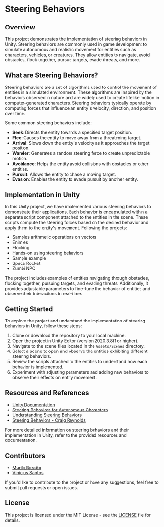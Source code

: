 # Steering Behaviors

## Overview

This project demonstrates the implementation of steering behaviors in Unity. Steering behaviors are commonly used in game development to simulate autonomous and realistic movement for entities such as characters, vehicles, or creatures. They allow entities to navigate, avoid obstacles, flock together, pursue targets, evade threats, and more.

## What are Steering Behaviors?

Steering behaviors are a set of algorithms used to control the movement of entities in a simulated environment. These algorithms are inspired by the behaviors observed in nature and are widely used to create lifelike motion in computer-generated characters. Steering behaviors typically operate by computing forces that influence an entity's velocity, direction, and position over time.

Some common steering behaviors include:

- **Seek**: Directs the entity towards a specified target position.
- **Flee**: Causes the entity to move away from a threatening target.
- **Arrival**: Slows down the entity's velocity as it approaches the target position.
- **Wander**: Generates a random steering force to create unpredictable motion.
- **Avoidance**: Helps the entity avoid collisions with obstacles or other entities.
- **Pursuit**: Allows the entity to chase a moving target.
- **Evasion**: Enables the entity to evade pursuit by another entity.

## Implementation in Unity

In this Unity project, we have implemented various steering behaviors to demonstrate their applications. Each behavior is encapsulated within a separate script component attached to the entities in the scene. These scripts compute the steering forces based on the desired behavior and apply them to the entity's movement. Following the projects:

- Samples arithmetic operations on vectors 
- Enimies
- Flocking
- Hands-on using steering behaviors
- Sample example
- Space Rocket
- Zumbi NPC

The project includes examples of entities navigating through obstacles, flocking together, pursuing targets, and evading threats. Additionally, it provides adjustable parameters to fine-tune the behavior of entities and observe their interactions in real-time.

## Getting Started

To explore the project and understand the implementation of steering behaviors in Unity, follow these steps:

1. Clone or download the repository to your local machine.
2. Open the project in Unity Editor (version 2020.3.8f1 or higher).
3. Navigate to the scene files located in the `Assets/Scenes` directory.
4. Select a scene to open and observe the entities exhibiting different steering behaviors.
5. Review the scripts attached to the entities to understand how each behavior is implemented.
6. Experiment with adjusting parameters and adding new behaviors to observe their effects on entity movement.

## Resources and References

- [Unity Documentation](https://docs.unity3d.com/)
- [Steering Behaviors for Autonomous Characters](http://www.red3d.com/cwr/steer/)
- [Understanding Steering Behaviors](https://gamedevelopment.tutsplus.com/series/understanding-steering-behaviors--gamedev-12732)
- [Steering Behaviors - Craig Reynolds](https://www.red3d.com/cwr/)

For more detailed information on steering behaviors and their implementation in Unity, refer to the provided resources and documentation.

## Contributors

- [Murilo Boratto](https://github.com/muriloboratto)
- [Vinicius Santos](https://github.com/vimsos)

If you'd like to contribute to the project or have any suggestions, feel free to submit pull requests or open issues.

## License

This project is licensed under the MIT License - see the [LICENSE](LICENSE) file for details.
